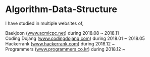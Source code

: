 # Algorithm-Data-Structure
I have studied in multiple websites of,

Baekjoon (www.acmicpc.net) during 2018.08 ~ 2018.11 <br/>
Coding Dojang (www.codingdojang.com) during 2018.01 ~ 2018.05 <br/>
Hackerrank (www.hackerrank.com) during 2018.12 ~ <br/>
Programmers (www.programmers.co.kr) during 2018.12 ~ <br/>
